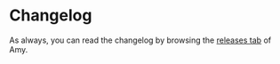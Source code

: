 # Changelog

As always, you can read the changelog by browsing the [releases tab](https://www.github.com/gideontong/Amy/releases) of Amy.
